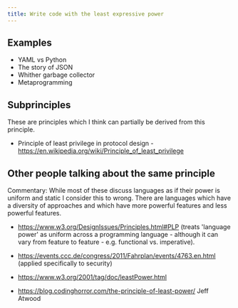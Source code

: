 ```yaml
---
title: Write code with the least expressive power
---
```


Examples
--------

* YAML vs Python
* The story of JSON
* Whither garbage collector
* Metaprogramming


Subprinciples
-------------

These are principles which I think can partially be derived from this principle.

* Principle of least privilege in protocol design - https://en.wikipedia.org/wiki/Principle_of_least_privilege

Other people talking about the same principle
---------------------------------------------

Commentary: While most of these discuss languages as if their power is uniform
and static I consider this to wrong. There are languages which have a diversity
of approaches and which have more powerful features and less powerful features.

* https://www.w3.org/DesignIssues/Principles.html#PLP (treats 'language power' as uniform across a programming language - although it can vary from feature to feature - e.g. functional vs. imperative).

* https://events.ccc.de/congress/2011/Fahrplan/events/4763.en.html (applied specifically to security)

* https://www.w3.org/2001/tag/doc/leastPower.html

* https://blog.codinghorror.com/the-principle-of-least-power/ Jeff Atwood
